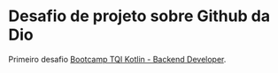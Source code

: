 # Desafio de projeto sobre Github da Dio

Primeiro desafio [Bootcamp TQI Kotlin - Backend Developer](https://www.dio.me/bootcamp/bootcamp-tqi-kotlin).


